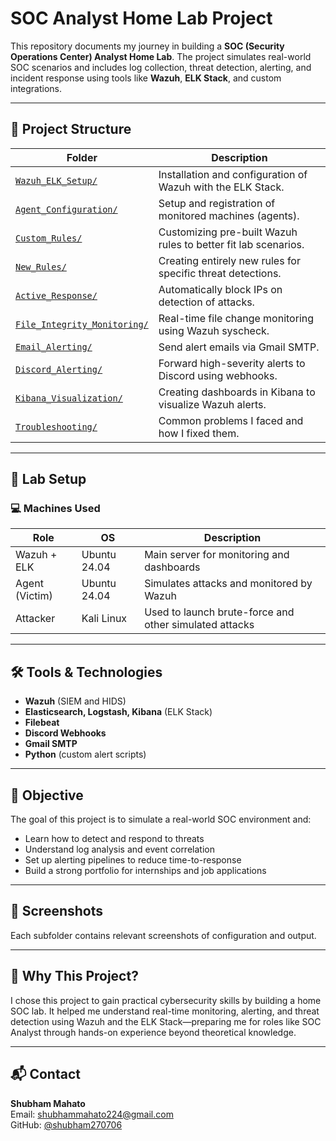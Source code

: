 # SOC Analyst Home Lab Project

This repository documents my journey in building a **SOC (Security Operations Center) Analyst Home Lab**. The project simulates real-world SOC scenarios and includes log collection, threat detection, alerting, and incident response using tools like **Wazuh**, **ELK Stack**, and custom integrations.

---

## 🧩 Project Structure

| Folder | Description |
|--------|-------------|
| [`Wazuh_ELK_Setup/`](./Wazuh_ELK_Setup/README.md) | Installation and configuration of Wazuh with the ELK Stack. |
| [`Agent_Configuration/`](./Agent_Configuration/README.md) | Setup and registration of monitored machines (agents). |
| [`Custom_Rules/`](./Custom_Rules/README.md)| Customizing pre-built Wazuh rules to better fit lab scenarios. |
| [`New_Rules/`](./New_Rules/README.md) | Creating entirely new rules for specific threat detections. |
| [`Active_Response/`](./Active_Response/README.md) | Automatically block IPs on detection of attacks. |
| [`File_Integrity_Monitoring/`](./File_Integrity_Monitoring/README.md) | Real-time file change monitoring using Wazuh syscheck. |
| [`Email_Alerting/`](./Email_Alerting/README.md) | Send alert emails via Gmail SMTP. |
| [`Discord_Alerting/`](./Discord_Alerting/README.md) | Forward high-severity alerts to Discord using webhooks. |
| [`Kibana_Visualization/`](./Kibana_Visualization/README.md) | Creating dashboards in Kibana to visualize Wazuh alerts. |
| [`Troubleshooting/`](./Troubleshooting/README.md) | Common problems I faced and how I fixed them. |

---

## 🧪 Lab Setup

### 💻 Machines Used

| Role | OS | Description |
|------|----|-------------|
| Wazuh + ELK | Ubuntu 24.04 | Main server for monitoring and dashboards |
| Agent (Victim) | Ubuntu 24.04 | Simulates attacks and monitored by Wazuh |
| Attacker | Kali Linux | Used to launch brute-force and other simulated attacks |

---

## 🛠️ Tools & Technologies

- **Wazuh** (SIEM and HIDS)
- **Elasticsearch, Logstash, Kibana** (ELK Stack)
- **Filebeat**
- **Discord Webhooks**
- **Gmail SMTP**
- **Python** (custom alert scripts)

---

## 🎯 Objective

The goal of this project is to simulate a real-world SOC environment and:
- Learn how to detect and respond to threats
- Understand log analysis and event correlation
- Set up alerting pipelines to reduce time-to-response
- Build a strong portfolio for internships and job applications

---

## 📸 Screenshots

Each subfolder contains relevant screenshots of configuration and output.

---

## 🧠 Why This Project?

I chose this project to gain practical cybersecurity skills by building a home SOC lab. It helped me understand real-time monitoring, alerting, and threat detection using Wazuh and the ELK Stack—preparing me for roles like SOC Analyst through hands-on experience beyond theoretical knowledge.

---

## 📬 Contact

**Shubham Mahato**  
Email: [shubhammahato224@gmail.com](mailto:shubhammahato224@gmail.com)  
GitHub: [@shubham270706](https://github.com/shubham270706)
